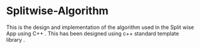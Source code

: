 # Splitwise-Algorithm
This is the design and implementation of the algorithm used in the Split wise App using C++ .
This has been designed using c++ standard template library . 
